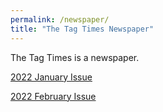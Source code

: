 ```yaml
---
permalink: /newspaper/
title: "The Tag Times Newspaper"
---
```


The Tag Times is a newspaper.


<a href="https://thetagtimes.github.io/newspaper/tttimes_january_2022/" target="_blank" class="btn--inverse">2022 January Issue</a>


<a href="https://thetagtimes.github.io/newspaper/tttimes_february_2022/" target="_blank" class="btn--inverse">2022 February Issue</a>
